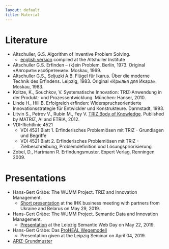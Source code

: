 ```yaml
---
layout: default
title: Material
---
```


# Literature

* Altschuller, G.S. Algorithm of Inventive Problem Solving.
  * [english version](Material/ariz85c.pdf) compiled at the Altshuller
    Institute 
* Altschuller G.S. Erfinden – (k)ein Problem. Berlin, 1973. Original «Алгоритм
  изобретения». Moskau, 1969.
* Altschuller G.S., Seljuzki A.B. Flügel für Ikarus. Über die moderne Technik
  des Erfindens. Leipzig, 1983. Original «Крылья для Икара». Moskau, 1983. 
* Koltze, K., Souchkov, V. Systematische Innovation: TRIZ-Anwendung in der
  Produkt- und Prozessentwicklung. München: Hanser, 2010. 
* Linde H., Hill B. Erfolgreich erfinden: Widerspruchsorientierte
  Innovationsstrategie für Entwickler und Konstrukteure. Darmstadt, 1993. 
* Litvin S., Petrov V., Rubin M., Fey V. [TRIZ Body of
  Knowledge](Material/TRIZ-Body-of-Knowledge.pdf). Published by MATRIZ, AI and
  ETRIA, 2012.  
* VDI-Richtlinie 4521
  * VDI 4521 Blatt 1. Erfinderisches Problemlösen mit TRIZ - Grundlagen und Begriffe
  * VDI 4521 Blatt 2. Erfinderisches Problemlösen mit TRIZ - Zielbeschreibung,
    Problemdefinition und Lösungspriorisierung
* Zobel, D., Hartmann R. Erfindungsmuster. Expert Verlag, Renningen 2009.

# Presentations

* Hans-Gert Gräbe: The WUMM Project. TRIZ and Innovation Management.
  * [Short presentation](IHK-20190529.pdf) at the IHK business meeting with
    partners from Ukraine and Belarus on May 29, 2019.
* Hans-Gert Gräbe: The WUMM Project. Semantic Data and Innovation Management. 
  * [Presentation](Material/LSWT-2019.pdf) at the Leipzig Semantic Web Day on
    May 22, 2019.  
* Hans-Gert Gräbe: Das [ProHEAL Wegemodell](Material/Wegemodell.pdf)
  * Presentation given at the Leipzig Seminar on April 04, 2019. 
* [ARIZ-Grundmuster](Material/ARIZ-Folien.pdf) 
